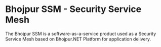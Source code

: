 # Bhojpur SSM - Security Service Mesh
The Bhojpur SSM is a software-as-a-service product used as a Security Service Mesh based on Bhojpur.NET Platform for application delivery.
